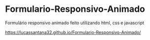 # Formulario-Responsivo-Animado
Formulário responsivo animado feito utilizando html, css e javascript

https://lucassantana32.github.io/Formulario-Responsivo-Animado/
